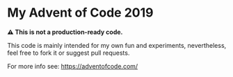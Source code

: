 # My Advent of Code 2019

**⚠ This is not a production-ready code.**

This code is mainly intended for my own fun and experiments, nevertheless, feel free to fork it or suggest pull requests.

For more info see: https://adventofcode.com/
